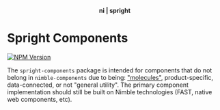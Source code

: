 <div align="center">
    <p><b>ni | spright</b></p>
</div>

# Spright Components

[![NPM Version](https://img.shields.io/npm/v/@ni/spright-components.svg)](https://www.npmjs.com/package/@ni/spright-components)

The `spright-components` package is intended for components that do not belong in `nimble-components` due to being: ["molecules"](https://atomicdesign.bradfrost.com/chapter-2/), product-specific, data-connected, or not "general utility". The primary component implementation should still be built on Nimble technologies (FAST, native web components, etc).
